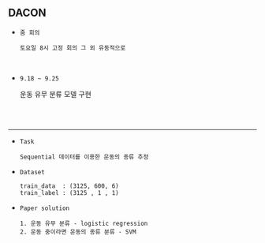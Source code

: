 ## DACON

- `줌 회의`

      토요일 8시 고정 회의 그 외 유동적으로 
      
 <br>
 
- `9.18 ~ 9.25`

  운동 유무 분류 모델 구현 
 

<br>

<br>

---


- `Task`

      Sequential 데이터를 이용한 운동의 종류 추정    

- `Dataset`

      train_data  : (3125, 600, 6) 
      train_label : (3125 , 1 , 1)   

- `Paper solution`

      1. 운동 유무 분류 - logistic regression
      2. 운동 중이라면 운동의 종류 분류 - SVM 
 
